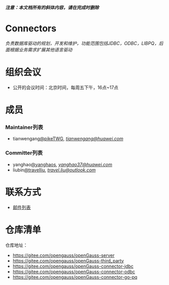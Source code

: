 ***注意：本文档所有的斜体内容，请在完成时删除***

# Connectors

*负责数据库驱动的规划，开发和维护，功能范围包括JDBC，ODBC，LIBPQ，后面根据业务需求扩展其他语言驱动*


# 组织会议

- 公开的会议时间：北京时间，每周五下午，16点~17点

# 成员



### Maintainer列表

- tianwengang[@pikeTWG](https://gitee.com/pikeTWG), *tianwengang@huawei.com*


### Committer列表

- yanghao[@yanghaos](https://gitee.com/yanghaos), *yanghao37@huawei.com*
- liubin[@travelliu](https://gitee.com/travelliu), *travel.liu@outlook.com*



# 联系方式

- [邮件列表](https://mailweb.opengauss.org/postorius/lists/connectors.opengauss.org/)



# 仓库清单


仓库地址：

- https://gitee.com/opengauss/openGauss-server
- https://gitee.com/opengauss/openGauss-third_party
- https://gitee.com/opengauss/openGauss-connector-jdbc
- https://gitee.com/opengauss/openGauss-connector-odbc
- https://gitee.com/opengauss/openGauss-connector-go-pq

